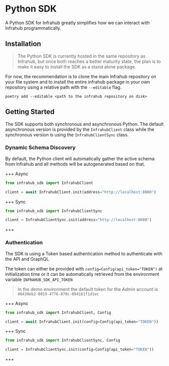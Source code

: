 # Python SDK

A Python SDK for Infrahub greatly simplifies how we can interact with Infrahub programmatically.

## Installation

> The Python SDK is currently hosted in the same repository as Infrahub, but once both reaches a better maturity state, the plan is to make it easy to install the SDK as a stand alone package.

For now, the recommendation is to clone the main Infrahub repository on your file system and to install the entire infrahub package in your own repository using a relative path with the `--editable` flag.

```
poetry add --editable <path to the infrahub repository on disk>
```

## Getting Started

The SDK supports both synchronous and asynchronous Python. The default asynchronous version is provided by the `InfrahubClient` class while the synchronous version is using the `InfrahubClientSync` class.


### Dynamic Schema Discovery

By default, the Python client will automatically gather the active schema from Infrahub and all methods will be autogenerated based on that.

+++ Async
```python
from infrahub_sdk import InfrahubClient

client = await InfrahubClient.init(address="http://localhost:8000")
```
+++ Sync
```python
from infrahub_sdk import InfrahubClientSync

client = InfrahubClientSync.init(address="http://localhost:8000")
```
+++


### Authentication

The SDK is using a Token based authentication method to authenticate with the API and GraphQL

The token can either be provided with `config=Config(api_token="TOKEN")` at initialization time or it can be automatically retrieved
from the environment variable `INFRAHUB_SDK_API_TOKEN`

> In the demo environment the default token for the Admin account is `06438eb2-8019-4776-878c-0941b1f1d1ec`

+++ Async
```python
from infrahub_sdk import InfrahubClient, Config

client = await InfrahubClient.init(config=Config(api_token="TOKEN"))
```
+++ Sync
```python
from infrahub_sdk import InfrahubClientSync, Config

client = InfrahubClientSync.init(config=Config(api_token="TOKEN"))
```
+++

